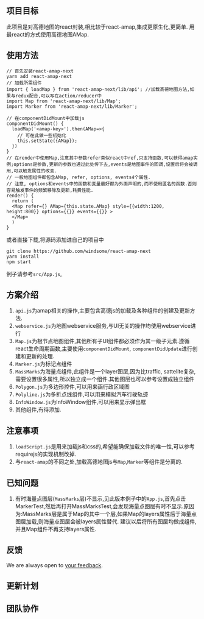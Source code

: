 ## 项目目标
此项目是对高德地图的react封装,相比较于react-amap,集成更原生化,更简单. 用最react的方式使用高德地图AMap.

## 使用方法
```
// 首先安装react-amap-next
yarn add react-amap-next
// 加载所需组件
import { loadMap } from 'react-amap-next/lib/api'; //加载高德地图方法,如果与redux配合,可以写在action/reducer中
import Map from 'react-amap-next/lib/Map';
import Marker from 'react-amap-next/lib/Marker';

// 在componentDidMount中加载js
componentDidMount() {
  loadMap('<amap-key>').then(AMap=>{
    // 可在此做一些初始化
    this.setState({AMap});
  })
}
// 在render中使用Map,注意其中参数refer类似react中ref,只支持函数,可以获得amap实例;options是参数,更新的参数也通过此处传下去,events是地图事件的回调,设置后将会被调用,可以触发属性的改变.
// 一般地图组件都包含AMap, refer, options, events4个属性.
// 注意, options和events中的函数和变量最好都为外面声明的,而不使用匿名的函数.否则容易触发事件的频繁移除及更新,耗费性能.
render() {
  return (
  <Map refer={} AMap={this.state.AMap} style={{width:1200, height:800}} options={{}} events={{}} >
  </Map>
  )
}
```
或者直接下载,将源码添加进自己的项目中
```
git clone https://github.com/windsome/react-amap-next
yarn install
npm start
```
例子请参考`src/App.js`,

## 方案介绍
1. `api.js`为amap相关的操作,主要包含高德js的加载及各种组件的创建及更新方法.
2. `webservice.js`为地图webservice服务,与UI无关的操作均使用webservice进行
3. `Map.js`为根节点地图组件,其他所有子UI组件都必须作为其一级子元素.遵循react生命周期函数,主要使用`componentDidMount`, `componentDidUpdate`进行创建和更新的处理.
4. `Marker.js`为标记点组件
5. `MassMarks`为海量点组件,此组件是一个layer图层,因为比traffic, sattelite复杂,需要设置很多属性,所以独立成一个组件.其他图层也可以参考设置成独立组件
6. `Polygon.js`为多边形控件,可以用来画行政区域图
7. `Polyline.js`为多折点线组件,可以用来模拟汽车行驶轨迹
8. `InfoWindow.js`为InfoWindow组件,可以用来显示弹出框
9. 其他组件,有待添加.

## 注意事项
1. `loadScript.js`是用来加载js和css的,希望能确保加载文件的唯一性,可以参考requirejs的实现机制改掉.
2. 与`react-amap`的不同之处,加载高德地图js与`Map`,`Marker`等组件是分离的.

## 已知问题
1. 有时海量点图层(`MassMarks`层)不显示,见此版本例子中的`App.js`,首先点击MarkerTest,然后再打开MassMarksTest,会发现海量点图层有时不显示.原因为:MassMarks层是属于Map的其中一个层,如果Map的layers属性后于海量点图层加载,则海量点图层会被layers属性替代. 建议以后将所有图层均做成组件,并且Map组件不再支持layers属性.

## 反馈
We are always open to [your feedback](https://github.com/windsome/react-amap-next/issues).

## 更新计划

## 团队协作
